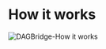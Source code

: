 # How it works
![DAGBridge-How it works](https://user-images.githubusercontent.com/1884084/156710737-c194feca-ce4b-43de-a78d-0d9b4033ad33.png)
